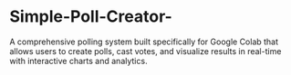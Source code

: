 # Simple-Poll-Creator-
A comprehensive polling system built specifically for Google Colab that allows users to create polls, cast votes, and visualize results in real-time with interactive charts and analytics.
